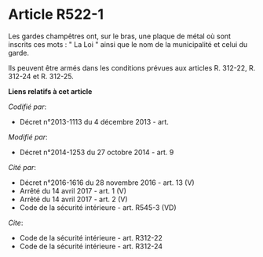 # Article R522-1

Les gardes champêtres ont, sur le bras, une plaque de métal où sont inscrits ces mots : " La Loi " ainsi que le nom de la
municipalité et celui du garde. 

Ils peuvent être armés dans les conditions prévues aux articles R. 312-22, R. 312-24 et R. 312-25.

**Liens relatifs à cet article**

_Codifié par_:

  - Décret n°2013-1113 du 4 décembre 2013 - art.

_Modifié par_:

  - Décret n°2014-1253 du 27 octobre 2014 - art. 9

_Cité par_:

  - Décret n°2016-1616 du 28 novembre 2016 - art. 13 (V)
  - Arrêté du 14 avril 2017 - art. 1 (V)
  - Arrêté du 14 avril 2017 - art. 2 (V)
  - Code de la sécurité intérieure - art. R545-3 (VD)

_Cite_:

  - Code de la sécurité intérieure - art. R312-22
  - Code de la sécurité intérieure - art. R312-24
